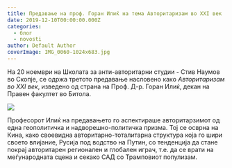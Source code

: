 ```yaml
---
title: Предавање на проф. Горан Илиќ на тема Авторитаризам во XXI век
date: 2019-12-10T00:00:00.000Z
categories:
  - блог
  - novosti
author: Default Author
coverImage: IMG_0060-1024x683.jpg
---
```


На 20 ноември на Школата за анти-авторитарни студии - Стив Наумов во Скопје, се одржа третото предавање насловено како _Авторитаризам во ХХI век_, изведено од страна на Проф. Д-р. Горан Илиќ, декан на Правен факултет во Битола.

![](http://libertaniabackup.local/wp-content/uploads/2019/12/IMG_0060-1024x683.jpg)

Професорот Илиќ на предавањето го аспектираше авторитарзимот од една геополитичка и надворешно-политичка призма. Тој се осврна на Кина, како своевидна авторитарно-тоталитарна структура која го шири своето влијание, Русија под водство на Путин, со тенденција да стане покрај авторитарен регионален и глобален играч, т.е. да се врати на меѓународната сцена и секако САД со Трамповиот популизам.
